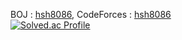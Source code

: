 BOJ : [hsh8086](https://www.acmicpc.net/user/hsh8086), CodeForces : [hsh8086](https://codeforces.com/profile/hsh8086)
<br/>
[![Solved.ac Profile](http://mazassumnida.wtf/api/v2/generate_badge?boj=hsh8086)](https://solved.ac/hsh8086/)
